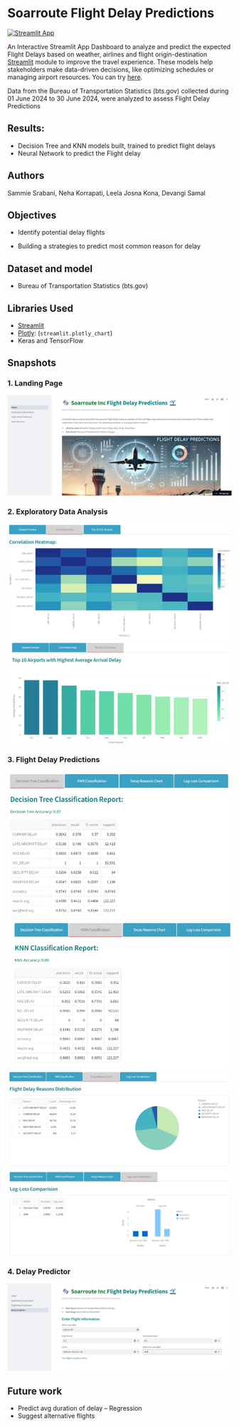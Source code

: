 # Soarroute Flight Delay Predictions
[![Streamlit App](https://static.streamlit.io/badges/streamlit_badge_black_white.svg)](https://soarroute-flightdelay-predictions.streamlit.app/)

An Interactive Streamlit App Dashboard to analyze and predict the expected Flight Delays based on weather, airlines and flight origin-destination [Streamlit](https://www.streamlit.io) module to improve the travel experience. These models help stakeholders make data-driven decisions, like optimizing schedules or managing airport resources.
You can try [here](https://soarroute-flightdelay-predictions.streamlit.app/).

Data from the Bureau of Transportation Statistics (bts.gov) collected during 01 June 2024 to 30 June 2024, were analyzed to assess Flight Delay Predictions


## Results:
* Decision Tree and KNN models built, trained to predict flight delays
* Neural Network to predict the Flight delay

## Authors
Sammie Srabani, Neha Korrapati, Leela Josna Kona, Devangi Samal

## Objectives
* Identify potential delay flights

* Building a strategies to predict most common reason for delay 

## Dataset and model
* Bureau of Transportation Statistics (bts.gov)

## Libraries Used
* [Streamlit](https://www.streamlit.io)
* [Plotly](https://plotly.com/): (`streamlit.plotly_chart`)
* Keras and TensorFlow

## Snapshots
### 1. Landing Page
![Home](https://github.com/jyothsnagrace/soarroute-flightdelay-predictions/blob/main/data/img/home_page.jpg)

### 2. Exploratory Data Analysis
![CH](https://github.com/jyothsnagrace/soarroute-flightdelay-predictions/blob/main/data/img/correlation_heatmap.jpg)
![Top10](https://github.com/jyothsnagrace/soarroute-flightdelay-predictions/blob/main/data/img/top10_us_airports_avg_arr_delay.jpg)

### 3. Flight Delay Predictions
![DT](https://github.com/jyothsnagrace/soarroute-flightdelay-predictions/blob/main/data/img/decision_tree_report.jpg)
![KNN](https://github.com/jyothsnagrace/soarroute-flightdelay-predictions/blob/main/data/img/knn_report.jpg)
![pie](https://github.com/jyothsnagrace/soarroute-flightdelay-predictions/blob/main/data/img/delay_reasons_chart.jpg)
![bar](https://github.com/jyothsnagrace/soarroute-flightdelay-predictions/blob/main/data/img/log_loss_comparision_chart.jpg)

### 4. Delay Predictor
![bar](https://github.com/jyothsnagrace/soarroute-flightdelay-predictions/blob/main/data/img/delay_predictor.jpg)


## Future work
* Predict avg duration of delay – Regression
* Suggest alternative flights
